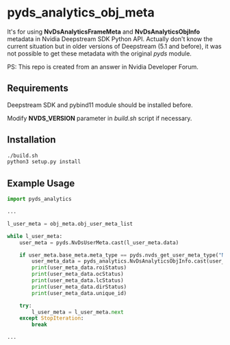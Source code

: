# pyds_analytics_obj_meta

It's for using **NvDsAnalyticsFrameMeta** and **NvDsAnalyticsObjInfo** metadata in Nvidia Deepstream SDK Python API. Actually don't know the current situation but in older versions of Deepstream (5.1 and before), it was not possible to get these metadata with the original *pyds* module. 

PS: This repo is created from an answer in Nvidia Developer Forum.

## Requirements

Deepstream SDK and pybind11 module should be installed before.

Modify **NVDS_VERSION** parameter in *build.sh* script if necessary. 

## Installation

```bash
./build.sh
python3 setup.py install
```

## Example Usage

```python
import pyds_analytics

...

l_user_meta = obj_meta.obj_user_meta_list

while l_user_meta:
    user_meta = pyds.NvDsUserMeta.cast(l_user_meta.data)

    if user_meta.base_meta.meta_type == pyds.nvds_get_user_meta_type("NVIDIA.DSANALYTICSOBJ.USER_META"):
        user_meta_data = pyds_analytics.NvDsAnalyticsObjInfo.cast(user_meta.user_meta_data)
        print(user_meta_data.roiStatus)
        print(user_meta_data.ocStatus)
        print(user_meta_data.lcStatus)
        print(user_meta_data.dirStatus)
        print(user_meta_data.unique_id)

    try:
        l_user_meta = l_user_meta.next
    except StopIteration:
        break

...
```


